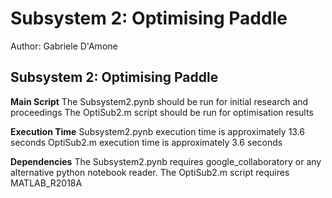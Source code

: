 # Subsystem 2: Optimising Paddle 

Author: Gabriele D'Amone

## Subsystem 2: Optimising Paddle 

**Main Script** The Subsystem2.pynb should be run for initial research and proceedings The OptiSub2.m script should be run for optimisation results

**Execution Time** Subsystem2.pynb execution time is approximately 13.6 seconds OptiSub2.m execution time is approximately 3.6 seconds

**Dependencies** The Subsystem2.pynb requires google_collaboratory or any alternative python notebook reader. The OptiSub2.m script requires MATLAB_R2018A
